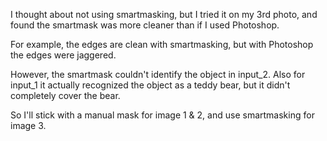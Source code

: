 I thought about not using smartmasking, but I tried it on my 3rd photo, and found the smartmask was more cleaner than if I used Photoshop.

For example, the edges are clean with smartmasking, but with Photoshop the edges were jaggered.



However, the smartmask couldn't identify the object in input_2. Also for input_1 it actually recognized the object as a teddy bear, but it didn't completely cover the bear.

So I'll stick with a manual mask for image 1 & 2, and use smartmasking for image 3.